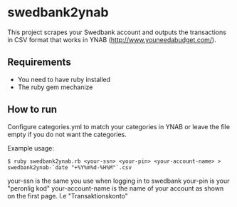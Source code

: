 # swedbank2ynab

This project scrapes your Swedbank account and outputs the transactions in CSV format that works in YNAB (http://www.youneedabudget.com/). 

## Requirements

* You need to have ruby installed
* The ruby gem mechanize

## How to run

Configure categories.yml to match your categories in YNAB or leave the file empty if you do not want the categories.

Example usage:

	$ ruby swedbank2ynab.rb <your-ssn> <your-pin> <your-account-name> > swedbank2ynab-`date "+%Y%m%d-%H%M"`.csv

your-ssn is the same you use when logging in to swedbank
your-pin is your "peronlig kod"
your-account-name is the name of your account as shown on the first page. I.e "Transaktionskonto"

